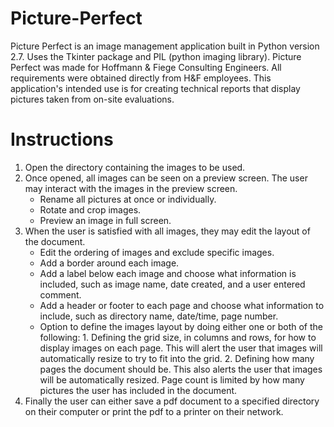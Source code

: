 # Picture-Perfect
Picture Perfect is an image management application built in Python version 2.7. Uses the Tkinter package and PIL (python imaging library). Picture Perfect was made for Hoffmann & Fiege Consulting Engineers. All requirements were obtained directly from H&F employees. This application's intended use is for creating technical reports that display pictures taken from on-site evaluations.

# Instructions
1. Open the directory containing the images to be used.
2. Once opened, all images can be seen on a preview screen. The user may interact with the images in the preview screen.
   * Rename all pictures at once or individually.
   * Rotate and crop images.
   * Preview an image in full screen.
3. When the user is satisfied with all images, they may edit the layout of the document.
   * Edit the ordering of images and exclude specific images.
   * Add a border around each image.
   * Add a label below each image and choose what information is included, such as image name, date created, and a user entered comment.
   * Add a header or footer to each page and choose what information to include, such as directory name, date/time, page number.
   * Option to define the images layout by doing either one or both of the following:
         1. Defining the grid size, in columns and rows, for how to display images on each page. This will alert the user that images will automatically resize to try to fit into the grid.
         2. Defining how many pages the document should be. This also alerts the user that images will be automatically resized. Page count is limited by how many pictures the user has included in the document.
4. Finally the user can either save a pdf document to a specified directory on their computer or print the pdf to a printer on their network.



